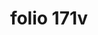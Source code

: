---
layout: edition
title: folio 171v
manuscript: Turin, Biblioteca Nazionale, MS N.III.19
sigla: T
iip: t171v.tif
milestone: 342
---